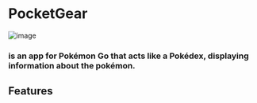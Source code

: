 # PocketGear
![image](https://github.com/Spaghettimonstar/PocketGear/assets/130066887/4282ddb3-02de-4920-9ff4-f2acfb7d9dcb)


### is an app for Pokémon Go that acts like a Pokédex, displaying information about the pokémon.


## Features

